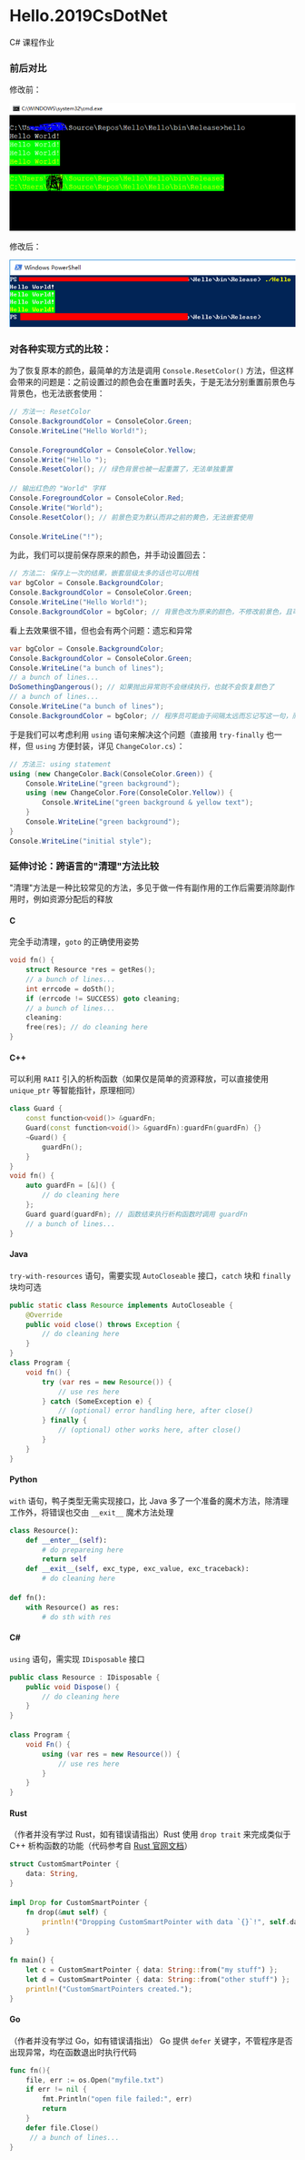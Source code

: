 # Hello.2019CsDotNet

C# 课程作业

### 前后对比

修改前：

![](https://raw.githubusercontent.com/8qwe24657913/Hello/master/picture/screencut-hello.PNG)

修改后：

![](https://raw.githubusercontent.com/8qwe24657913/Hello/master/picture/solved.png)

### 对各种实现方式的比较：

为了恢复原本的颜色，最简单的方法是调用 `Console.ResetColor()` 方法，但这样会带来的问题是：之前设置过的颜色会在重置时丢失，于是无法分别重置前景色与背景色，也无法嵌套使用：

```C#
// 方法一: ResetColor
Console.BackgroundColor = ConsoleColor.Green;
Console.WriteLine("Hello World!");

Console.ForegroundColor = ConsoleColor.Yellow;
Console.Write("Hello ");
Console.ResetColor(); // 绿色背景也被一起重置了，无法单独重置

// 输出红色的 "World" 字样
Console.ForegroundColor = ConsoleColor.Red;
Console.Write("World");
Console.ResetColor(); // 前景色变为默认而非之前的黄色，无法嵌套使用

Console.WriteLine("!");
```

为此，我们可以提前保存原来的颜色，并手动设置回去：

```C#
// 方法二: 保存上一次的结果，嵌套层级太多的话也可以用栈
var bgColor = Console.BackgroundColor;
Console.BackgroundColor = ConsoleColor.Green;
Console.WriteLine("Hello World!");
Console.BackgroundColor = bgColor; // 背景色改为原来的颜色，不修改前景色，且可以嵌套使用
```

看上去效果很不错，但也会有两个问题：遗忘和异常

```C#
var bgColor = Console.BackgroundColor;
Console.BackgroundColor = ConsoleColor.Green;
Console.WriteLine("a bunch of lines");
// a bunch of lines...
DoSomethingDangerous(); // 如果抛出异常则不会继续执行，也就不会恢复颜色了
// a bunch of lines...
Console.WriteLine("a bunch of lines");
Console.BackgroundColor = bgColor; // 程序员可能由于间隔太远而忘记写这一句，而且编译时不会报错
```

于是我们可以考虑利用 `using` 语句来解决这个问题（直接用 `try-finally` 也一样，但 `using` 方便封装，详见 `ChangeColor.cs`）：

```C#
// 方法三: using statement
using (new ChangeColor.Back(ConsoleColor.Green)) {
    Console.WriteLine("green background");
    using (new ChangeColor.Fore(ConsoleColor.Yellow)) {
        Console.WriteLine("green background & yellow text");
    }
    Console.WriteLine("green background");
}
Console.WriteLine("initial style");
```



### 延伸讨论：跨语言的"清理"方法比较

"清理"方法是一种比较常见的方法，多见于做一件有副作用的工作后需要消除副作用时，例如资源分配后的释放

#### C

完全手动清理，`goto` 的正确使用姿势

```C
void fn() {
    struct Resource *res = getRes();
    // a bunch of lines...
    int errcode = doSth();
    if (errcode != SUCCESS) goto cleaning;
    // a bunch of lines...
    cleaning:
    free(res); // do cleaning here
}
```

#### C++

可以利用 `RAII` 引入的析构函数（如果仅是简单的资源释放，可以直接使用 `unique_ptr` 等智能指针，原理相同）

```c++
class Guard {
    const function<void()> &guardFn;
    Guard(const function<void()> &guardFn):guardFn(guardFn) {}
    ~Guard() {
        guardFn();
    }
}
void fn() {
    auto guardFn = [&]() {
        // do cleaning here
    };
    Guard guard(guardFn); // 函数结束执行析构函数时调用 guardFn
    // a bunch of lines...
}
```

#### Java

`try-with-resources` 语句，需要实现 `AutoCloseable` 接口，`catch` 块和 `finally` 块均可选

```Java
public static class Resource implements AutoCloseable {
    @Override
    public void close() throws Exception {
        // do cleaning here
    }
}
class Program {
    void fn() {
        try (var res = new Resource()) {
            // use res here
        } catch (SomeException e) {
            // (optional) error handling here, after close()
        } finally {
            // (optional) other works here, after close()
        }
    }
}
```

#### Python

`with` 语句，鸭子类型无需实现接口，比 Java 多了一个准备的魔术方法，除清理工作外，将错误也交由 `__exit__` 魔术方法处理

```python
class Resource():
    def __enter__(self):
        # do prepareing here
        return self
    def __exit__(self, exc_type, exc_value, exc_traceback):
        # do cleaning here

def fn():
    with Resource() as res:
        # do sth with res

```

#### C#

`using` 语句，需实现 `IDisposable` 接口

```c#
public class Resource : IDisposable {
    public void Dispose() {
        // do cleaning here
    }
}

class Program {
    void Fn() {
        using (var res = new Resource()) {
            // use res here
        }
    }
}
```

#### Rust

（作者并没有学过 Rust，如有错误请指出）Rust 使用 `drop trait` 来完成类似于 C++ 析构函数的功能（代码参考自 [Rust 官网文档](https://doc.rust-lang.org/book/ch15-03-drop.html)）

```Rust
struct CustomSmartPointer {
    data: String,
}

impl Drop for CustomSmartPointer {
    fn drop(&mut self) {
        println!("Dropping CustomSmartPointer with data `{}`!", self.data);
    }
}

fn main() {
    let c = CustomSmartPointer { data: String::from("my stuff") };
    let d = CustomSmartPointer { data: String::from("other stuff") };
    println!("CustomSmartPointers created.");
}
```

#### Go

（作者并没有学过 Go，如有错误请指出） Go 提供 `defer` 关键字，不管程序是否出现异常，均在函数退出时执行代码

```go
func fn(){
    file, err := os.Open("myfile.txt")
    if err != nil {
        fmt.Println("open file failed:", err)
        return
    }
    defer file.Close()
     // a bunch of lines...
}
```

